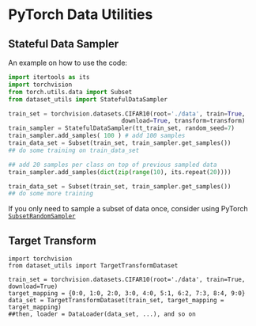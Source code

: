 # PyTorch Data Utilities

## Stateful Data Sampler
An example on how to use the code:

```python
import itertools as its
import torchvision
from torch.utils.data import Subset
from dataset_utils import StatefulDataSampler

train_set = torchvision.datasets.CIFAR10(root='./data', train=True,
                                download=True, transform=transform)
train_sampler = StatefulDataSampler(tt_train_set, random_seed=7)
train_sampler.add_samples( 100 ) # add 100 samples
train_data_set = Subset(train_set, train_sampler.get_samples())
## do some training on train_data_set

## add 20 samples per class on top of previous sampled data
train_sampler.add_samples(dict(zip(range(10), its.repeat(20)))) 

train_data_set = Subset(train_set, train_sampler.get_samples())
## do some more training
```

If you only need to sample a subset of data once, consider using PyTorch
[`SubsetRandomSampler`](https://pytorch.org/docs/stable/_modules/torch/utils/data/sampler.html#SubsetRandomSampler)

## Target Transform 

```
import torchvision
from dataset_utils import TargetTransformDataset

train_set = torchvision.datasets.CIFAR10(root='./data', train=True, download=True)
target_mapping = {0:0, 1:0, 2:0, 3:0, 4:0, 5:1, 6:2, 7:3, 8:4, 9:0}
data_set = TargetTransformDataset(train_set, target_mapping = target_mapping)
##then, loader = DataLoader(data_set, ...), and so on
```
